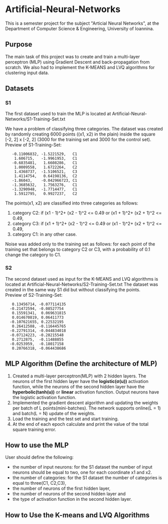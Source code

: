 # Artificial-Neural-Networks
This is a semester project for the subject "Articial Neural Networks", at the Department of Computer Science & Engineering, University of Ioannina.

## Purpose
The main task of this project was to create and train a multi-layer perceptron (MLP) using Gradient Descent and back-propagation from scratch. 
We also had to implement the K-MEANS and LVQ algorithms for clustering input data.

## Datasets
### S1
The first dataset used to train the MLP is located at Artificial-Neural-Networks/S1-Training-Set.txt

We have a problem of classifying three categories.
The dataset was created by randomly creating 6000 points ((x1, x2) in the plain) inside the square [-2, 2] x [-2, 2] (3000 for the training set and 3000 for the control set).
</br>
Preview of S1-Training-Set:
```
   -0.11006832, -1.5221529,   C1
    1.606715,   -1.9961953,   C1
   -0.6835481,   1.6608286,   C1
    1.0009558,   1.6722264,   C2
    1.4368737,  -1.5106521,   C3
    1.4114754,   0.64198136,  C2
   -1.86043,    -0.042966723, C1
   -1.3685632,   1.7563276,   C1
   -1.3290948,  -1.7714477,   C1
    1.5912795,   0.9927237,   C2
```

The points(x1, x2) are classified into three categories as follows:

1. category C2: if (x1 - 1)^2+ (x2 - 1)^2 <= 0.49 or  (x1 + 1)^2+ (x2 + 1)^2 <= 0.49,
2. category C3: if (x1 + 1)^2+ (x2 - 1)^2 <= 0.49 or  (x1 - 1)^2+ (x2 + 1)^2 <= 0.49,
5. category C1: in any other case.

Noise was added only to the training set as follows: for each point of the training set that belongs to category C2 or C3, with a probability of 0.1 change the category to C1.

### S2
The second dataset used as input for the K-MEANS and LVQ algorithms is located at Artificial-Neural-Networks/S2-Training-Set.txt
The dataset was created in the same way S1 did but without classifying the points.
</br>
Preview of S2-Training-Set:

       0.13456714, -0.077114135
      -0.21472594, -0.08527754
       0.15591341,  0.069631815
       0.014670819, 0.06411773
      -0.107621655, 0.22532195
       0.26412588, -0.116445765
      -0.22791314, -0.044834018
      -0.07124223, -0.28215548
       0.2712875,  -0.11488855
      -0.0253959,  -0.18017158
       0.20766318, -0.064438686

## MLP Algorithm (Define the architecture of MLP)
1. Created a multi-layer perceptron(MLP) with 2 hidden layers. The neurons of the first hidden layer have the **logistic(σ(u))** activation function, while the neurons of the second hidden layer have the **hyperbolic(tanh(u))** or **linear** activation function. Output neurons have the logistic activation function.
2. Implemented the gradient descent algorithm and updating the weights per batch of L points(mini-batches). The network supports online(L = 1) and batch(L = N) update of the weights. 
3. Load the training and the test set and start training.
5. At the end of each epoch calculate and print the value of the total square training error.

## How to use the MLP
User should define the following:

 - the number of input neurons: for the S1 dataset the number of input neurons should be equal to two, one for each coordinate x1 and x2. 
 - the number of categories: for the S1 dataset the number of categories is equal to three(C1, C2,C3), 
 - the number of neurons of the first hidden layer, 
 - the number of neurons of the second hidden layer and 
 - the type of activation function in the second hidden layer.

## How to Use the K-means and LVQ Algorithms
